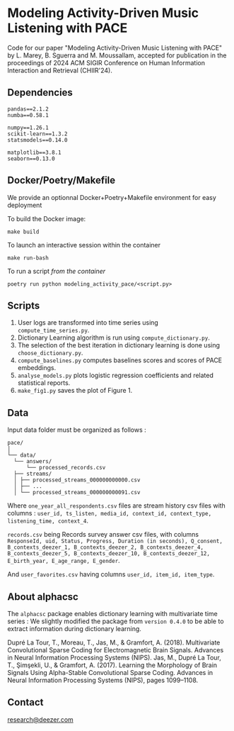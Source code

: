 # Modeling Activity-Driven Music Listening with PACE

Code for our paper "Modeling Activity-Driven Music Listening with PACE" by L. Marey, B. Sguerra and M. Moussallam, accepted for publication in the proceedings of 2024 ACM SIGIR Conference on Human Information Interaction and Retrieval (CHIIR'24).

## Dependencies

```
pandas==2.1.2
numba==0.58.1

numpy==1.26.1
scikit-learn==1.3.2
statsmodels==0.14.0

matplotlib==3.8.1
seaborn==0.13.0
```

## Docker/Poetry/Makefile

We provide an optionnal Docker+Poetry+Makefile environment for easy deployment

To build the Docker image:
```
make build
```

To launch an interactive session within the container
```
make run-bash
```

To run a script *from the container*
```
poetry run python modeling_activity_pace/<script.py>
```

## Scripts

1. User logs are transformed into time series using `compute_time_series.py`.
2. Dictionary Learning algorithm is run using `compute_dictionary.py`.
3. The selection of the best iteration in dictionary learning is done using `choose_dictionary.py`.
4. `compute_baselines.py` computes baselines scores and scores of PACE embeddings.
5. `analyse_models.py` plots logistic regression coefficients and related statistical reports.
6. `make_fig1.py` saves the plot of Figure 1.

## Data

Input data folder must be organized as follows :


```
pace/
│
└── data/
  └── answers/
      └── processed_records.csv
  ├── streams/
  │ ├── processed_streams_000000000000.csv
  │ ├── ...
  │ └── processed_streams_000000000091.csv
```

Where ```one_year_all_respondents.csv``` files are stream history csv files with columns :  ```user_id, ts_listen, media_id, context_id, context_type, listening_time, context_4```.

```records.csv``` being Records survey answer csv files, with columns ```ResponseId, uid, Status, Progress, Duration (in seconds), Q_consent, B_contexts_deezer_1, B_contexts_deezer_2, B_contexts_deezer_4, B_contexts_deezer_5, B_contexts_deezer_10, B_contexts_deezer_12, E_birth_year, E_age_range, E_gender```.

And ```user_favorites.csv``` having columns  ```user_id, item_id, item_type```.

## About alphacsc

The ```alphacsc``` package enables dictionary learning with multivariate time series :
We slightly modified the package from ```version 0.4.0``` to be able to extract information during dictionary learning.

Dupré La Tour, T., Moreau, T., Jas, M., & Gramfort, A. (2018). Multivariate Convolutional Sparse Coding for Electromagnetic Brain Signals. Advances in Neural Information Processing Systems (NIPS).
Jas, M., Dupré La Tour, T., Şimşekli, U., & Gramfort, A. (2017). Learning the Morphology of Brain Signals Using Alpha-Stable Convolutional Sparse Coding. Advances in Neural Information Processing Systems (NIPS), pages 1099–1108.


## Contact

[research@deezer.com](mailto:research@deezer.com)
